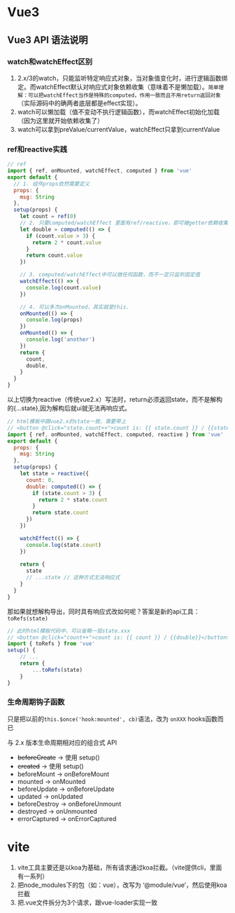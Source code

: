 # Vue3

## Vue3 API 语法说明

### watch和watchEffect区别

1. 2.x/3的watch，只能监听特定响应式对象，当对象值变化时，进行逻辑函数绑定。而watchEffect默认对响应式对象依赖收集（意味着不是懒加载）。`简单理解：可以把watchEffect当作是特殊的computed，作用一致而且不用return返回对象`（实际源码中的确两者底层都是effect实现）。
2. watch可以懒加载（值不变动不执行逻辑函数），而watchEffect初始化加载（因为这里就开始依赖收集了）
3. watch可以拿到preValue/currentValue，watchEffect只拿到currentValue

### ref和reactive实践

``` js
// ref
import { ref, onMounted, watchEffect, computed } from 'vue'
export default {
  // 1. 组件props依然需要定义
  props: {
    msg: String
  },
  setup(props) {
    let count = ref(0)
    // 2. 只要computed/watchEffect 里面有ref/reactive，即可被getter依赖收集
    let double = computed(() => {
      if (count.value > 3) {
        return 2 * count.value
      }
      return count.value
    })

    // 3. computed/watchEffect中可以做任何函数，而不一定只监听固定值
    watchEffect(() => {
      console.log(count.value)
    })

    // 4. 可以多次onMounted，其实就是this.
    onMounted(() => {
      console.log(props)
    })
    onMounted(() => {
      console.log('another')
    })
    return {
      count,
      double,
    }
  }
}
```

以上切换为reactive（传统vue2.x）写法时，return必须返回state，而不是解构的{...state},因为解构后就ui就无法再响应式。

``` js
// html模板中跟vue2.x的state一致，需要带上
// <button @click="state.count++">count is: {{ state.count }} / {{state.double}}</button>
import { ref, onMounted, watchEffect, computed, reactive } from 'vue'
export default {
  props: {
    msg: String
  },
  setup(props) {
    let state = reactive({
      count: 0,
      double: computed(() => {
        if (state.count > 3) {
          return 2 * state.count
        }
        return state.count
      })
    })

    watchEffect(() => {
      console.log(state.count)
    })
    
    return {
      state
      // ...state // 这种方式无法响应式
    }
  }
}
```

那如果就想解构导出，同时具有响应式改如何呢？答案是新的api工具： `toRefs(state)`

``` js
// 此时html模板代码中，可以省略一层state.xxx
// <button @click="count++">count is: {{ count }} / {{double}}</button>
import { toRefs } from 'vue'
setup() {
    // ...
    return {
        ...toRefs(state)
    }
}
```

### 生命周期钩子函数

只是把以前的`this.$once('hook:mounted', cb)`语法，改为 `onXXX` hooks函数而已

与 2.x 版本生命周期相对应的组合式 API
* ~~beforeCreate~~ -> 使用 setup()
* ~~created~~ -> 使用 setup()
* beforeMount -> onBeforeMount
* mounted -> onMounted
* beforeUpdate -> onBeforeUpdate
* updated -> onUpdated
* beforeDestroy -> onBeforeUnmount
* destroyed -> onUnmounted
* errorCaptured -> onErrorCaptured

# vite

1. vite工具主要还是以koa为基础，所有请求通过koa拦截。（vite提供cli，里面有一系列）
1. 把node_modules下的包（如：vue），改写为 ‘@module/vue’，然后使用koa拦截
1. 把.vue文件拆分为3个请求，跟vue-loader实现一致
